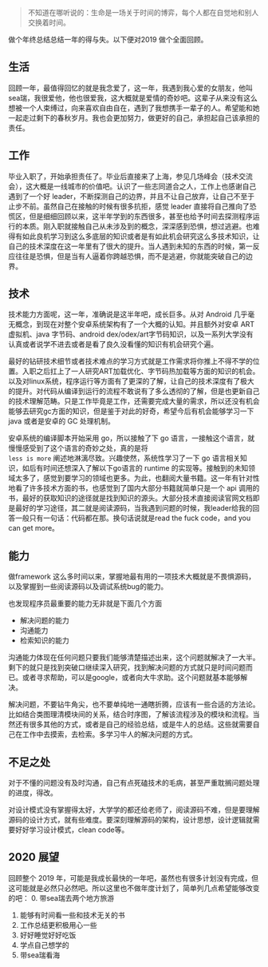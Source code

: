 
> 不知道在哪听说的：生命是一场关于时间的博弈，每个人都在自觉地和别人交换着时间。

做个年终总结总结一年的得与失。以下便对2019 做个全面回顾。
## 生活
回顾一年，最值得回忆的就是我念爱了，这一年，我遇到我心爱的女朋友，他叫sea瑞，我很爱他，他也很爱我，这大概就是爱情的奇妙吧。这辈子从来没有这么想被一个人束缚过，向来喜欢自由自在，遇到了我想携手一辈子的人。希望能和她一起走过剩下的春秋岁月。我也会更加努力，做更好的自己，承担起自己该承担的责任。

## 工作
毕业入职了，开始承担责任了。毕业后直接来了上海，参见几场峰会（技术交流会），这大概是一线城市的价值吧。认识了一些志同道合之人，工作上也感谢自己遇到了一个好 leader，不断探测自己的边界，并且不让自己放弃，让自己不至于止步不前。虽然自己在接触的时候有很多抗拒，感觉 leader 直接将自己推向了恐慌区，但是细细回顾以来，这半年学到的东西很多，甚至也给予时间去探测程序运行的本质。刚入职就接触自己从未涉及到的概念，深深感到恐惧，想过逃避。也难得有如此良机学习到这么多底层的知识或者是有如此机会研究这么多技术知识，让自己的技术深度在这一年里有了很大的提升。当人遇到未知的东西的时候，第一反应往往是恐惧，但是当有人逼着你跨越恐惧，而不是逃避，你就能突破自己的边界。

## 技术
技术能力方面呢，这一年，准确说是这半年吧，成长巨多。从对 Android 几乎毫无概念，到现在对整个安卓系统架构有了一个大概的认知。并且额外对安卓 ART 虚拟机、java 字节码、android dex/odex/art字节码知识，以及一系列大学没有认真或者说学不进去或者是看了良久没看懂的知识有机会研究个遍。

最好的钻研技术细节或者技术难点的学习方式就是工作需求将你推上不得不学的位置。入职之后扛上了一人研究ART加载优化、字节码热加载等方面的知识的机会。以及对linux系统，程序运行等方面有了更深的了解，让自己的技术深度有了极大的提升。对代码从编译到运行的流程不敢说有了多么透彻的了解，但是也更新自己的技术理解范畴。只是工作毕竟是工作，还需要完成大量的需求，所以还没有机会能够去研究gc方面的知识，但是鉴于对此的好奇，希望今后有机会能够学习一下java 或者是安卓的 GC 处理机制。

安卓系统的编译脚本开始采用 go，所以接触了下 go 语言，一接触这个语言，就慢慢感受到了这个语言的奇妙之处，真的是将<code> less is more</code> 阐述地淋漓尽致。兴趣使然，系统性学习了一下 go 语言相关知识，如后有时间还想深入了解以下go语言的 runtime 的实现等。接触到的未知领域太多了，感觉到要学习的领域也更多。为此，也翻阅大量书籍。这一年有针对性地看了许多技术方面的书，也感觉到了国内大部分书籍就简单只是一个 api 调用的书，最好的获取知识的途径就是找到知识的源头。大部分技术直接阅读官网文档即是最好的学习途径，其二就是阅读源码，当我遇到问题的时候，我leader给我的回答一般只有一句话：代码都在那。换句话说就是read the fuck code，and you can get more。

## 能力
做framework 这么多时间以来，掌握地最有用的一项技术大概就是不畏惧源码，以及掌握到一些阅读源码以及调试系统bug的能力。

也发现程序员最重要的能力无非就是下面几个方面

* 解决问题的能力
* 沟通能力
* 检索知识的能力

沟通能力体现在任何问题只要我们能够清楚描述出来，这个问题就解决了一大半。剩下的就只是找到突破口继续深入研究，找到解决问题的方式就只是时间问题而已。或者寻求帮助，可以是google，或者向大牛求助。这个问题就基本能够解决。

解决问题，不要钻牛角尖，也不要单纯地一通瞎折腾，应该有一些合适的方法论。比如结合类图理清模块间的关系，结合时序图，了解该流程涉及的模块和流程。当然还有很多其他的方式，或者是自己的经验总结，或是牛人的总结。这些就需要自己在工作中去摸索，去检索。多学习牛人的解决问题的方式。
## 不足之处
对于不懂的问题没有及时沟通，自己有点死磕技术的毛病，甚至严重耽搁问题处理的进度，得改。

对设计模式没有掌握得太好，大学学的都还给老师了，阅读源码不难，但是要理解源码的设计方式，就有些难度。要深刻理解源码的架构，设计思想，设计逻辑就需要好好学习设计模式，clean code等。


## 2020 展望
回顾整个 2019 年，可能是我成长最快的一年吧，虽然也有很多计划没有完成，但这可能就是必然只必然吧。所以这里也不做年度计划了，简单列几点希望能够改变的吧：
0. 带sea瑞去两个地方旅游
1. 能够有时间看一些和技术无关的书
2. 工作总结更积极用心一些
3. 好好睡觉好好吃饭
4. 学点自己想学的
5. 带sea瑞看海



